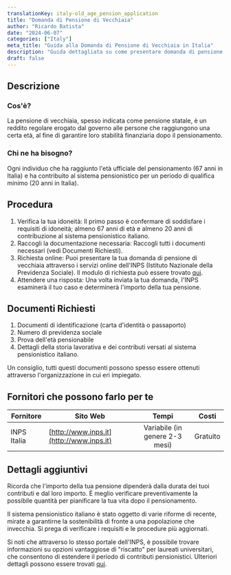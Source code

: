 ```yaml
---
translationKey: italy-old_age_pension_application
title: "Domanda di Pensione di Vecchiaia"
author: "Ricardo Batista"
date: "2024-06-07"
categories: ["Italy"]
meta_title: "Guida alla Domanda di Pensione di Vecchiaia in Italia"
description: "Guida dettagliata su come presentare domanda di pensione di vecchiaia in Italia, comprendendo i documenti richiesti, la procedura e i potenziali fornitori di servizi che possono assistervi."
draft: false
---
```


## Descrizione
### Cos'è?
La pensione di vecchiaia, spesso indicata come pensione statale, è un reddito regolare erogato dal governo alle persone che raggiungono una certa età, al fine di garantire loro stabilità finanziaria dopo il pensionamento.

### Chi ne ha bisogno?
Ogni individuo che ha raggiunto l'età ufficiale del pensionamento (67 anni in Italia) e ha contribuito al sistema pensionistico per un periodo di qualifica minimo (20 anni in Italia).

## Procedura
1. Verifica la tua idoneità: Il primo passo è confermare di soddisfare i requisiti di idoneità; almeno 67 anni di età e almeno 20 anni di contribuzione al sistema pensionistico italiano.
2. Raccogli la documentazione necessaria: Raccogli tutti i documenti necessari (vedi Documenti Richiesti).
3. Richiesta online: Puoi presentare la tua domanda di pensione di vecchiaia attraverso i servizi online dell'INPS (Istituto Nazionale della Previdenza Sociale). Il modulo di richiesta può essere trovato [qui](http://www.inps.it).
4. Attendere una risposta: Una volta inviata la tua domanda, l'INPS esaminerà il tuo caso e determinerà l'importo della tua pensione.

## Documenti Richiesti
1. Documenti di identificazione (carta d'identità o passaporto)
2. Numero di previdenza sociale
3. Prova dell'età pensionabile
4. Dettagli della storia lavorativa e dei contributi versati al sistema pensionistico italiano.

Un consiglio, tutti questi documenti possono spesso essere ottenuti attraverso l'organizzazione in cui eri impiegato.

## Fornitori che possono farlo per te

| Fornitore       |     Sito Web     |     Tempi    |       Costi      |
| --------------- | --------------- |  :-------------: | :-------------: |
| INPS Italia     |  [http://www.inps.it](http://www.inps.it)  |      Variabile (in genere 2-3 mesi)      |        Gratuito       |

## Dettagli aggiuntivi
Ricorda che l'importo della tua pensione dipenderà dalla durata dei tuoi contributi e dal loro importo. È meglio verificare preventivamente la possibile quantità per pianificare la tua vita dopo il pensionamento.

Il sistema pensionistico italiano è stato oggetto di varie riforme di recente, mirate a garantirne la sostenibilità di fronte a una popolazione che invecchia. Si prega di verificare i requisiti e le procedure più aggiornati.

Si noti che attraverso lo stesso portale dell'INPS, è possibile trovare informazioni su opzioni vantaggiose di "riscatto" per laureati universitari, che consentono di estendere il periodo di contributi pensionistici. Ulteriori dettagli possono essere trovati [qui](http://www.inps.it).